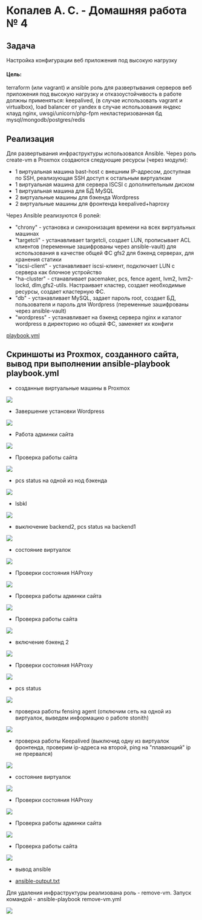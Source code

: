 #  Копалев А. С. - Домашняя работа № 4

## Задача
Настройка конфигурации веб приложения под высокую нагрузку
#### Цель:
terraform (или vagrant) и ansible роль для развертывания серверов веб приложения под высокую нагрузку и отказоустойчивость
в работе должны применяться:
keepalived, (в случае использовать vagrant и virtualbox), load balancer от yandex в случае использования яндекс клауд
nginx,
uwsgi/unicorn/php-fpm
некластеризованная бд mysql/mongodb/postgres/redis
## Реализация
Для развертывания инфраструктуры использовался Ansible.
Через роль create-vm в Proxmox создаются следующие ресурсы (через модули):
- 1 виртуальная машина bast-host с внешним IP-адресом, доступная по SSH, реализующая SSH доступ к остальным виртуалкам
- 1 виртуальная машина для сервера ISCSI с дополнительным диском
- 1 виртуальная машина для БД MySQL
- 2 виртуальные машины для бэкенда Wordpress
- 2 виртуальные машины для фронтенда keepalived+haproxy

Через Ansible реализуются 6 ролей:
 - "chrony" - установка и синхронизация времени на всех виртуальных машинах
 - "targetcli" - устанавливает targetcli, создает LUN, прописывает ACL клиентов (переменные зашифрованы через ansible-vault) для использования в качестве общей ФС gfs2 для бэкенд серверах, для хранения статики
 - "iscsi-client" - устанавливает iscsi-клиент, подключает LUN с сервера как блочное устройство 
 - "ha-cluster" - станавливает pacemaker, pcs, fence agent, lvm2, lvm2-lockd, dlm,gfs2-utils. Настраивает кластер, создает необходимые ресурсы, создает кластерную ФС.
 - "db" - устанавливает MySQL, задает пароль root, создает БД, пользователя и пароль для Wordpress (переменные зашифрованы через ansible-vault)
 - "wordpress" - устанавливает на бэкенд сервера nginx и каталог wordpress в директорию но общей ФС, заменяет их конфиги

[playbook.yml](./playbook.yml)

## Скриншоты из Proxmox, созданного сайта, вывод при выполнении ansible-playbook playbook.yml

- созданные виртуальные машины в Proxmox
  
![](files/pic/1.png)

- Завершение установки Wordpress

![](files/pic/2.png)

- Работа админки сайта

![](files/pic/3.png)

- Проверка работы сайта

![](files/pic/4.png)

- pcs status на одной из нод бэкенда

![](files/pic/5.png)

- lsbkl

![](files/pic/6.png)

- выключение backend2, pcs status на backend1

![](files/pic/7.png)

- состояние виртуалок

![](files/pic/8.png)

- Проверки состояния HAProxy

![](files/pic/9.png)

- Проверка работы админки сайта

![](files/pic/10.png)

- Проверка работы сайта

![](files/pic/11.png)

- включение бэкенд 2

![](files/pic/12.png)

- Проверки состояния HAProxy

![](files/pic/13.png)

- pcs status

![](files/pic/14.png)

- проверка работы fensing agent (отключим сеть на одной из виртуалок, выведем информацию о работе stonith)

![](files/pic/15.png)

- проверка работы Keepalived (выключид одну из виртуалок фронтенда, проверим ip-адреса на второй, ping на "плавающий" ip не прервался)

![](files/pic/16.png)

- состояние виртуалок

![](files/pic/17.png)

- Проверки состояния HAProxy

![](files/pic/18.png)

- Проверка работы админки сайта

![](files/pic/19.png)

- Проверка работы сайта

![](files/pic/20.png)

- вывод ansible
  
- [ansible-output.txt](files/ansible-output.txt)

Для удаления инфраструктуры реализована роль - remove-vm. Запуск командой - ansible-playbook remove-vm.yml

![](files/pic/21.png)